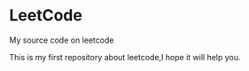 # LeetCode
My source code on leetcode

This is my first repository about leetcode,I hope it will help you.
